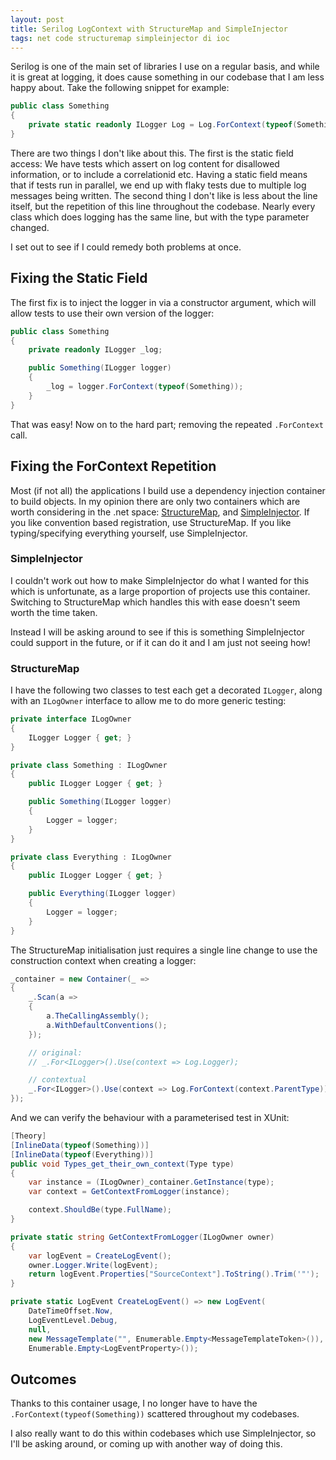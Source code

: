 ```yaml
---
layout: post
title: Serilog LogContext with StructureMap and SimpleInjector
tags: net code structuremap simpleinjector di ioc
---
```


Serilog is one of the main set of libraries I use on a regular basis, and while it is great at logging, it does cause something in our codebase that I am less happy about.  Take the following snippet for example:

```csharp
public class Something
{
    private static readonly ILogger Log = Log.ForContext(typeof(Something));
}
```

There are two things I don't like about this.  The first is the static field access:  We have tests which assert on log content for disallowed information, or to include a correlationid etc.  Having a static field means that if tests run in parallel, we end up with flaky tests due to multiple log messages being written.  The second thing I don't like is less about the line itself, but the repetition of this line throughout the codebase.  Nearly every class which does logging has the same line, but with the type parameter changed.

I set out to see if I could remedy both problems at once.

## Fixing the Static Field

The first fix is to inject the logger in via a constructor argument, which will allow tests to use their own version of the logger:

```csharp
public class Something
{
    private readonly ILogger _log;

    public Something(ILogger logger)
    {
        _log = logger.ForContext(typeof(Something));
    }
}
```

That was easy! Now on to the hard part; removing the repeated `.ForContext` call.

## Fixing the ForContext Repetition

Most (if not all) the applications I build use a dependency injection container to build objects.  In my opinion there are only two containers which are worth considering in the .net space:  [StructureMap](http://structuremap.github.io/), and [SimpleInjector](https://simpleinjector.org).  If you like convention based registration, use StructureMap.  If you like typing/specifying everything yourself, use SimpleInjector.

### SimpleInjector

I couldn't work out how to make SimpleInjector do what I wanted for this which is unfortunate, as a large proportion of projects use this container.  Switching to StructureMap which handles this with ease doesn't seem worth the time taken.

Instead I will be asking around to see if this is something SimpleInjector could support in the future, or if it can do it and I am just not seeing how!

### StructureMap

I have the following two classes to test each get a decorated `ILogger`, along with an `ILogOwner` interface to allow me to do more generic testing:

```csharp
private interface ILogOwner
{
    ILogger Logger { get; }
}

private class Something : ILogOwner
{
    public ILogger Logger { get; }

    public Something(ILogger logger)
    {
        Logger = logger;
    }
}

private class Everything : ILogOwner
{
    public ILogger Logger { get; }

    public Everything(ILogger logger)
    {
        Logger = logger;
    }
}
```

The StructureMap initialisation just requires a single line change to use the construction context when creating a logger:

```csharp
_container = new Container(_ =>
{
    _.Scan(a =>
    {
        a.TheCallingAssembly();
        a.WithDefaultConventions();
    });

    // original:
    // _.For<ILogger>().Use(context => Log.Logger);

    // contextual
    _.For<ILogger>().Use(context => Log.ForContext(context.ParentType));
});
```

And we can verify the behaviour with a parameterised test in XUnit:

```csharp
[Theory]
[InlineData(typeof(Something))]
[InlineData(typeof(Everything))]
public void Types_get_their_own_context(Type type)
{
    var instance = (ILogOwner)_container.GetInstance(type);
    var context = GetContextFromLogger(instance);

    context.ShouldBe(type.FullName);
}

private static string GetContextFromLogger(ILogOwner owner)
{
    var logEvent = CreateLogEvent();
    owner.Logger.Write(logEvent);
    return logEvent.Properties["SourceContext"].ToString().Trim('"');
}

private static LogEvent CreateLogEvent() => new LogEvent(
    DateTimeOffset.Now,
    LogEventLevel.Debug,
    null,
    new MessageTemplate("", Enumerable.Empty<MessageTemplateToken>()),
    Enumerable.Empty<LogEventProperty>());
```

## Outcomes

Thanks to this container usage, I no longer have to have the `.ForContext(typeof(Something))` scattered throughout my codebases.

I also really want to do this within codebases which use SimpleInjector, so I'll be asking around, or coming up with another way of doing this.
